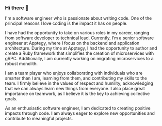 ### Hi there 👋

I'm a software engineer who is passionate about writing code. One of the principal reasons I love coding is the impact it has on people.

I have had the opportunity to take on various roles in my career, ranging from software developer to technical lead. Currently, I'm a senior software engineer at Apptegy, where I focus on the backend and application architecture. During my time at Apptegy, I had the opportunity to author and create a Ruby framework that simplifies the creation of microservices with gRPC. Additionally, I am currently working on migrating microservices to a robust monolith.

I am a team player who enjoys collaborating with individuals who are smarter than I am, learning from them, and contributing my skills to the team. I firmly believe in the values of respect and humility, acknowledging that we can always learn new things from everyone. I also place great importance on teamwork, as I believe it is the key to achieving collective goals.

As an enthusiastic software engineer, I am dedicated to creating positive impacts through code. I am always eager to explore new opportunities and contribute to meaningful projects.
